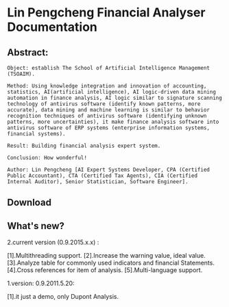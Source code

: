 # Lin Pengcheng Financial Analyser Documentation

## Abstract:

    Object: establish The School of Artificial Intelligence Management (TSOAIM).
    
    Method: Using knowledge integration and innovation of accounting, statistics, AI(artificial intelligence), AI logic-driven data mining automation in finance analysis, AI logic similar to signature scanning technology of antivirus software (identify known patterns, more accurate), data mining and machine learning is similar to behavior recognition techniques of antivirus software (identifying unknown patterns, more uncertainties), it make finance analysis software into antivirus software of ERP systems (enterprise information systems, financial systems).
    
    Result: Building financial analysis expert system.
    
    Conclusion: How wonderful! 
    
    Author: Lin Pengcheng [AI Expert Systems Developer, CPA (Certified Public Accountant), CTA (Certified Tax Agents), CIA (Certified Internal Auditor), Senior Statistician, Software Engineer].

## Download

## What's new?

2.current version (0.9.2015.x.x) :

[1].Multithreading support.
[2].Increase the warning value, ideal value.
[3].Analyze table for commonly used indicators and financial Statements.
[4].Cross references for item of analysis.
[5].Multi-language support.

1.version: 0.9.2011.5.20: 

[1].it just a demo, only Dupont Analysis.
